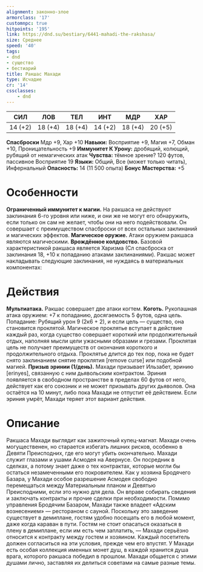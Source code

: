 ```yaml
---
alignment: законно-злое
armorclass: '17'
customnpc: true
hitpoints: '195'
link: https://dnd.su/bestiary/6441-mahadi-the-rakshasa/
size: Среднее
speed: '40'
tags:
- dnd
- существо
- бестиарий
title: Ракшас Махади
type: Исчадие
cr: '14'
cssclasses:
    - dnd
---
```



| СИЛ | ЛОВ | ТЕЛ | ИНТ | МДР | ХАР |
|---|---|---|---|---|---|
| 14 (+2) | 18 (+4) | 18 (+4) | 14 (+2) | 18 (+4) | 20 (+5) |
**Спасброски** Мдр +9, Хар +10
**Навыки:** Восприятие +9, Магия +7, Обман +10, Проницательность +9
**Иммунитет К Урону:** дробящий, колющий, рубящий от немагических атак
**Чувства:** тёмное зрение? 120 футов, пассивное Восприятие 19
**Языки:** Общий, Все (может только читать), Инфернальный
**Опасность:** 14 (11 500 опыта)
**Бонус Мастерства:** +5


# Особенности
**Ограниченный иммунитет к магии.** На ракшаса не действуют заклинания 6-го уровня или ниже, и они же не могут его обнаружить, если только он сам не желает, чтобы они на него подействовали. Он совершает с преимуществом спасброски от всех остальных заклинаний и магических эффектов.
**Магическое оружие.** Атаки оружием ракшаса являются магическими.
**Врождённое колдовство.** Базовой характеристикой ракшаса является Харизма (Сл спасброска от заклинания 18, +10 к попаданию атаками заклинаниями). Ракшас может накладывать следующие заклинания, не нуждаясь в материальных компонентах:


# Действия
**Мультиатака.** Ракшас совершает две атаки когтем.
**Коготь.** Рукопашная атака оружием: +7 к попаданию, досягаемость 5 футов, одна цель. Попадание: Рубящий урон 9 (2к6 + 2), и если цель — существо, она становится проклятой. Магическое проклятье вступает в действие каждый раз, когда существо совершает короткий или продолжительный отдых, наполняя мысли цели ужасными образами и грезами. Проклятая цель не получает преимуществ от окончания короткого и продолжительного отдыха. Проклятье длится до тех пор, пока не будет снято заклинанием снятие проклятия [remove curse] или подобной магией.
**Призыв эринии (1/день).** Махади призывает Ильзабет, эринию [erinyes], связанную с ним дьявольским контрактом. Эриния появляется в свободном пространстве в пределах 60 футов от него, действует как его союзник и не может призывать других дьяволов. Она остаётся на 10 минут, либо пока Махади не отпустит её действием. Если эриния умрёт, Махади теряет этот вариант действия.


# Описание
Ракшаса Махади выглядит как зажиточный купец-магнат. Махади очень могущественен, но старается избегать лишних рисков, особенно в Девяти Преисподних, где его могут убить окончательно. Махади служит глазами и ушами Асмодея на Авернусе. Он посредник в сделках, а потому знает даже о тех контрактах, которые могли бы остаться незамеченными его покровителем. Как у хозяина Бродячего Базара, у Махади особое разрешение Асмодея свободно перемещаться между Материальным планом и Девятью Преисподними, если это нужно для дела. Он вправе собирать сведения и заключать контракты и прочие сделки при необходимости. Помимо управления Бродячим Базаром, Махади также владеет «Адским вознесением» — рестораном с сауной. Поскольку это заведение существует в демиплане, гостям удобно посещать его в любой момент, даже когда караван в пути. Гостям не стоит опасаться оказаться в плену в демиплане, если им есть чем заплатить, — Махади серьёзно относится к контракту между гостем и хозяином. Каждый посетитель должен согласиться на эти условия, прежде чем его впустят. У Махади есть особая коллекция именных монет душ, в каждой хранится душа врага, которого ракшаса победил в прошлом. Махади общается с этими душами лично, заставляя их делиться советами на самые разные темы.
